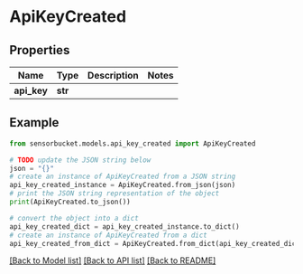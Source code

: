 # ApiKeyCreated


## Properties

Name | Type | Description | Notes
------------ | ------------- | ------------- | -------------
**api_key** | **str** |  | 

## Example

```python
from sensorbucket.models.api_key_created import ApiKeyCreated

# TODO update the JSON string below
json = "{}"
# create an instance of ApiKeyCreated from a JSON string
api_key_created_instance = ApiKeyCreated.from_json(json)
# print the JSON string representation of the object
print(ApiKeyCreated.to_json())

# convert the object into a dict
api_key_created_dict = api_key_created_instance.to_dict()
# create an instance of ApiKeyCreated from a dict
api_key_created_from_dict = ApiKeyCreated.from_dict(api_key_created_dict)
```
[[Back to Model list]](../README.md#documentation-for-models) [[Back to API list]](../README.md#documentation-for-api-endpoints) [[Back to README]](../README.md)


